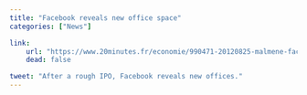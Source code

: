 ```yaml
---
title: "Facebook reveals new office space"
categories: ["News"]

link:
    url: "https://www.20minutes.fr/economie/990471-20120825-malmene-facebook-veut-offrir-nouveaux-locaux-luxueux"
    dead: false

tweet: "After a rough IPO, Facebook reveals new offices."
---
```

